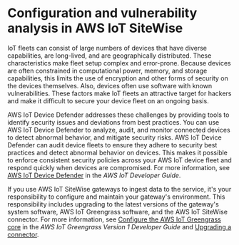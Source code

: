 # Configuration and vulnerability analysis in AWS IoT SiteWise<a name="vulnerability-analysis-and-management"></a>

IoT fleets can consist of large numbers of devices that have diverse capabilities, are long\-lived, and are geographically distributed\. These characteristics make fleet setup complex and error\-prone\. Because devices are often constrained in computational power, memory, and storage capabilities, this limits the use of encryption and other forms of security on the devices themselves\. Also, devices often use software with known vulnerabilities\. These factors make IoT fleets an attractive target for hackers and make it difficult to secure your device fleet on an ongoing basis\.

AWS IoT Device Defender addresses these challenges by providing tools to identify security issues and deviations from best practices\. You can use AWS IoT Device Defender to analyze, audit, and monitor connected devices to detect abnormal behavior, and mitigate security risks\. AWS IoT Device Defender can audit device fleets to ensure they adhere to security best practices and detect abnormal behavior on devices\. This makes it possible to enforce consistent security policies across your AWS IoT device fleet and respond quickly when devices are compromised\. For more information, see [AWS IoT Device Defender](https://docs.aws.amazon.com/iot/latest/developerguide/device-defender.html) in the *AWS IoT Developer Guide*\.

If you use AWS IoT SiteWise gateways to ingest data to the service, it's your responsibility to configure and maintain your gateway's environment\. This responsibility includes upgrading to the latest versions of the gateway's system software, AWS IoT Greengrass software, and the AWS IoT SiteWise connector\. For more information, see [Configure the AWS IoT Greengrass core](https://docs.aws.amazon.com/greengrass/latest/developerguide/gg-core.html) in the *AWS IoT Greengrass Version 1 Developer Guide* and [Upgrading a connector](upgrade-gateway.md)\.